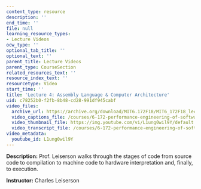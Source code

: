 ```yaml
---
content_type: resource
description: ''
end_time: ''
file: null
learning_resource_types:
- Lecture Videos
ocw_type: ''
optional_tab_title: ''
optional_text: ''
parent_title: Lecture Videos
parent_type: CourseSection
related_resources_text: ''
resource_index_text: ''
resourcetype: Video
start_time: ''
title: 'Lecture 4: Assembly Language & Computer Architecture'
uid: c78252b0-f2fb-8b48-cd28-991df945cabf
video_files:
  archive_url: https://archive.org/download/MIT6.172F18/MIT6_172F18_lecture_04_300k.mp4
  video_captions_file: /courses/6-172-performance-engineering-of-software-systems-fall-2018/cb638d7831d955cf9e6b2330f7a950fd_L1ung0wil9Y.vtt
  video_thumbnail_file: https://img.youtube.com/vi/L1ung0wil9Y/default.jpg
  video_transcript_file: /courses/6-172-performance-engineering-of-software-systems-fall-2018/9bac53de2a9f92afdcfd579b1766913b_L1ung0wil9Y.pdf
video_metadata:
  youtube_id: L1ung0wil9Y
---
```


**Description:** Prof. Leiserson walks through the stages of code from source code to compilation to machine code to hardware interpretation and, finally, to execution.

**Instructor:** Charles Leiserson




